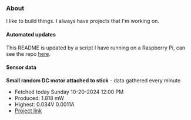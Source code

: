 ### About
I like to build things. I always have projects that I'm working on.

#### Automated updates
This README is updated by a script I have running on a Raspberry Pi, can see the repo [here](https://github.com/jdc-cunningham/raspi-git-repo-updater).

#### Sensor data


**Small random DC motor attached to stick** - data gathered every minute
- Fetched today Sunday 10-20-2024 12:00 PM
- Produced: 1.818 mW
- Highest: 0.034V 0.0011A
- [Project link](https://github.com/jdc-cunningham/turbine-raspi)